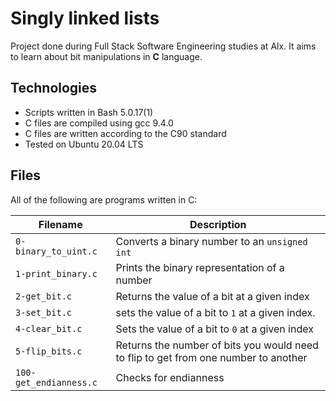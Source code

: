 # Singly linked lists

Project done during Full Stack Software Engineering studies at Alx. It aims to learn about bit manipulations in **C** language.

## Technologies
 
* Scripts written in Bash 5.0.17(1)
* C files are compiled using gcc 9.4.0
* C files are written according to the C90 standard
* Tested on Ubuntu 20.04 LTS

## Files

All of the following are programs written in C:

Filename | Description
--- | ---
`0-binary_to_uint.c` | Converts a binary number to an `unsigned int`
`1-print_binary.c` | Prints the binary representation of a number
`2-get_bit.c` | Returns the value of a bit at a given index
`3-set_bit.c` | sets the value of a bit to `1` at a given index.
`4-clear_bit.c` | Sets the value of a bit to `0` at a given index
`5-flip_bits.c` | Returns the number of bits you would need to flip to get from one number to another
`100-get_endianness.c` | Checks for endianness
